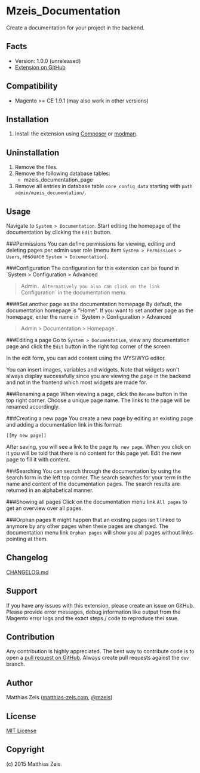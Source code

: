 Mzeis_Documentation
=====================
Create a documentation for your project in the backend.

Facts
-----
- Version: 1.0.0 (unreleased)
- [Extension on GitHub](https://github.com/mzeis/Mzeis_Documentation)

Compatibility
-------------
- Magento >= CE 1.9.1 (may also work in other versions)

Installation
------------
1. Install the extension using [Composer](https://getcomposer.org/) or
[modman](https://github.com/colinmollenhour/modman).

Uninstallation
--------------
1. Remove the files.
2. Remove the following database tables:
    * mzeis_documentation_page
3. Remove all entries in database table `core_config_data` starting with `path` `admin/mzeis_documentation/`.

Usage
-----
Navigate to `System > Documentation`. Start editing the homepage of the
documentation by clicking the `Edit` button.

###Permissions
You can define permissions for viewing, editing and deleting pages per admin user role (menu item
`System > Permissions > Users`, resource `System > Documentation`).

###Configuration
The configuration for this extension can be found in `System > Configuration > Advanced
> Admin`. Alternatively you also can click on the link `Configuration` in the documentation
menu.

####Set another page as the documentation homepage
By default, the documentation homepage is "Home". If you want to set another
page as the homepage, enter the name in `System > Configuration > Advanced
> Admin > Documentation > Homepage`.

###Editing a page
Go to `System > Documentation`, view any documentation page and click the `Edit` button
in the right top corner of the screen.

In the edit form, you can add content using the WYSIWYG editor.

You can insert images, variables and widgets. Note that widgets won't always display successfully
since you are viewing the page in the backend and not in the frontend which most widgets are made
for.

###Renaming a page
When viewing a page, click the `Rename` button in the top right corner. Choose a unique page name.
The links to the page will be renamed accordingly.

###Creating a new page
You create a new page by editing an existing page and adding a documentation link in this format:

    [[My new page]]

After saving, you will see a link to the page `My new page`. When you click on it you will be told
that there is no content for this page yet. Edit the new page to fill it with content.

###Searching
You can search through the documentation by using the search form in the left top corner. The
search searches for your term in the name and content of the documentation pages. The search
results are returned in an alphabetical manner.
 
###Showing all pages
Click on the documentation menu link `All pages` to get an overview over all pages.
 
###Orphan pages
It might happen that an existing pages isn't linked to anymore by any other pages when these
pages are changed. The documentation menu link `Orphan pages` will show you all pages without
links pointing at them.


Changelog
---------
[CHANGELOG.md](CHANGELOG.md)

Support
-------
If you have any issues with this extension, please create an issue on GitHub.
Please provide error messages, debug information like output from the Magento
error logs and the exact steps / code to reproduce thei ssue.

Contribution
------------
Any contribution is highly appreciated. The best way to contribute code is to
open a [pull request on GitHub](https://help.github.com/articles/using-pull-requests).
Always create pull requests against the `dev` branch.

Author
------
Matthias Zeis ([matthias-zeis.com](http://www.matthias-zeis.com), [@mzeis](https://twitter.com/mzeis))

License
-------
[MIT License](LICENSE.md)

Copyright
---------
(c) 2015 Matthias Zeis
